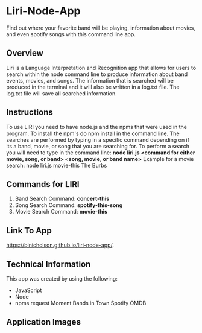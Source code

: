 # **Liri-Node-App**
Find out where your favorite band will be playing, information about movies, and even spotify songs with this command line app.
## **Overview**
 Liri is a Language Interpretation and Recognition app that allows for users to search within the node command line to produce information about band events, movies, and songs.  The information that is searched will be produced in the terminal and it will also be written in a log.txt file.  The log.txt file will save all searched information. 
## **Instructions**
To use LIRI you need to have node.js and the npms that were used in the program. To install the npm's do npm install in the command line.  The searches are performed by typing in a specific command depending on if its a band, movie, or song that you are searching for. To perform a search you will need to type in the command line: **node liri.js <command for either movie, song, or band> <song, movie, or band name>**
Example for a movie search: node liri.js movie-this The Burbs
## **Commands for LIRI**
1. Band Search Command: **concert-this**
2. Song Search Command: **spotify-this-song**
3. Movie Search Command: **movie-this**
## **Link To App**
https://blnicholson.github.io/liri-node-app/. 
## **Technical Information**
This app was created by using the following:
* JavaScript
* Node
* npms
   request
   Moment
   Bands in Town
   Spotify
   OMDB
## **Application Images**

